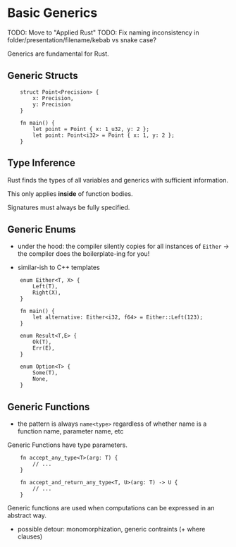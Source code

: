 # Basic Generics

TODO: Move to "Applied Rust"
TODO: Fix naming inconsistency in folder/presentation/filename/kebab vs snake case?

Generics are fundamental for Rust.

Generic Structs
----

```rust,editable
    struct Point<Precision> {
        x: Precision,
        y: Precision
    }

    fn main() {
        let point = Point { x: 1_u32, y: 2 };
        let point: Point<i32> = Point { x: 1, y: 2 };
    }
```
Type Inference
----

Rust finds the types of all variables and generics with sufficient
information.

This only applies **inside** of function bodies.

Signatures must always be fully specified.

Generic Enums
----

-   under the hood: the compiler silently copies for all instances of
    `Either` → the compiler does the boilerplate-ing for you!

-   similar-ish to C++ templates

<!-- -->
```rust,editable
    enum Either<T, X> {
        Left(T),
        Right(X),
    }

    fn main() {
        let alternative: Either<i32, f64> = Either::Left(123);
    }

    enum Result<T,E> {
        Ok(T),
        Err(E),
    }

    enum Option<T> {
        Some(T),
        None,
    }
```
Generic Functions
----

-   the pattern is always `name<type>` regardless of whether name
    is a function name, parameter name, etc

Generic Functions have type parameters.
```rust,ignore,editable
    fn accept_any_type<T>(arg: T) {
        // ...
    }

    fn accept_and_return_any_type<T, U>(arg: T) -> U {
        // ...
    }
```
Generic functions are used when computations can be expressed in an
abstract way.

-   possible detour: monomorphization, generic contraints (+ where
    clauses)
